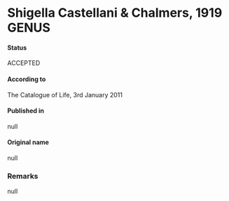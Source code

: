 # Shigella Castellani & Chalmers, 1919 GENUS

#### Status
ACCEPTED

#### According to
The Catalogue of Life, 3rd January 2011

#### Published in
null

#### Original name
null

### Remarks
null